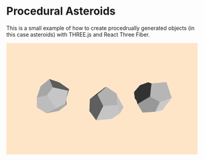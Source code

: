 # Procedural Asteroids

This is a small example of how to create procedrually generated objects (in this case asteroids) with THREE.js and React Three Fiber.

![Screenshot from the procedurally generated asteroids](docs/screenshot.png)
